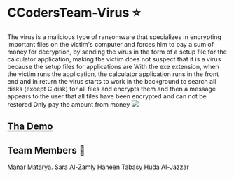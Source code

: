 # CCodersTeam-Virus :star:

The virus is a malicious type of ransomware that specializes in encrypting important files on the victim's computer and forces him to pay a sum of money for decryption, by sending the virus in the form of a setup file for the calculator application, making the victim does not suspect that it is a virus because the setup files for applications are  With the exe extension, when the victim runs the application, the calculator application runs in the front end and in return the virus starts to work in the background to search all disks (except C disk) for all files and encrypts them and then a message appears to the user that all files have been encrypted and can not be restored  Only pay the amount  from money 
![](https://user-images.githubusercontent.com/18667394/29311359-954bfe84-81a9-11e7-9ac2-9cf92fa1f140.jpg)

## [Tha Demo](https://drive.google.com/file/d/1iSLnc0fb7TmQZp3-qBczm1d9lVWlfjSc/view)
## Team Members :eyes:
[Manar Matarya](https://github.com/manarMatarya).
Sara Al-Zamly
Haneen Tabasy
Huda Al-Jazzar


